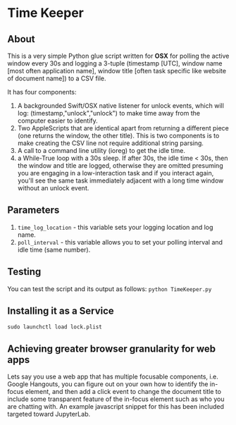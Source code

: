 # Time Keeper
## About
This is a very simple Python glue script written for **OSX** for polling the active window every 30s and logging a 3-tuple (timestamp [UTC], window name [most often application name], window title [often task specific like website of document name]) to a CSV file.

It has four components:
1. A backgrounded Swift/OSX native listener for unlock events, which will log: (timestamp,"unlock","unlock") to make time away from the computer easier to identify.
2. Two AppleScripts that are identical apart from returning a different piece (one returns the window, the other title). This is two components is to make creating the CSV line not require additional string parsing.
3. A call to a command line utility (ioreg) to get the idle time.
4. a While-True loop with a 30s sleep. If after 30s, the idle time < 30s, then the window and title are logged, otherwise they are omitted presuming you are engaging in a low-interaction task and if you interact again, you'll see the same task immediately adjacent with a long time window without an unlock event.

## Parameters
1. `time_log_location` - this variable sets your logging location and log name.
2. `poll_interval` - this variable allows you to set your polling interval and idle time (same number).

## Testing
You can test the script and its output as follows:
`python TimeKeeper.py`

## Installing it as a Service
`sudo launchctl load lock.plist`

## Achieving greater browser granularity for web apps
Lets say you use a web app that has multiple focusable components, i.e. Google Hangouts, you can figure out on your own how to identify the in-focus element, and then add a click event to change the document title to include some transparent feature of the in-focus element such as who you are chatting with. An example javascript snippet for this has been included targeted toward JupyterLab.
